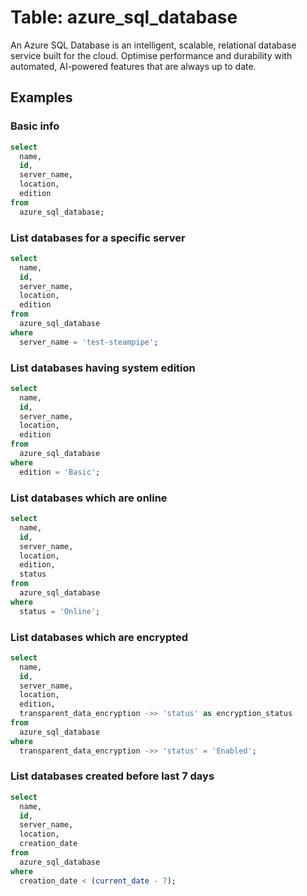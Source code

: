 # Table: azure_sql_database

An Azure SQL Database is an intelligent, scalable, relational database service built for the cloud. Optimise performance and durability with automated, AI-powered features that are always up to date.

## Examples

### Basic info

```sql
select
  name,
  id,
  server_name,
  location,
  edition
from
  azure_sql_database;
```


### List databases for a specific server

```sql
select
  name,
  id,
  server_name,
  location,
  edition
from
  azure_sql_database
where
  server_name = 'test-steampipe';
```


### List databases having system edition

```sql
select
  name,
  id,
  server_name,
  location,
  edition
from
  azure_sql_database
where
  edition = 'Basic';
```


### List databases which are online

```sql
select
  name,
  id,
  server_name,
  location,
  edition,
  status
from
  azure_sql_database
where
  status = 'Online';
```


### List databases which are encrypted

```sql
select
  name,
  id,
  server_name,
  location,
  edition,
  transparent_data_encryption ->> 'status' as encryption_status
from
  azure_sql_database
where
  transparent_data_encryption ->> 'status' = 'Enabled';
```


### List databases created before last 7 days

```sql
select
  name,
  id,
  server_name,
  location,
  creation_date
from
  azure_sql_database
where
  creation_date < (current_date - 7);
```